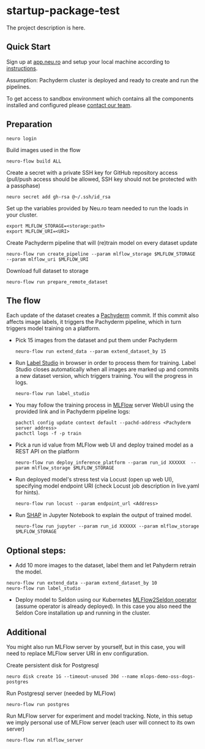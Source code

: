 # startup-package-test

The project description is here.

## Quick Start

Sign up at [app.neu.ro](https://app.neu.ro) and setup your local machine according to [instructions](https://docs.neu.ro/getting-started#installing-the-cli).

Assumption: Pachyderm cluster is deployed and ready to create and run the pipelines.

To get access to sandbox environment which contains all the components installed and configured please [contact our team](team@neu.ro).

## Preparation

```shell
neuro login
```

Build images used in the flow

```
neuro-flow build ALL
```

Create a secret with a private SSH key for GitHub repository access (pull/push access should be allowed, SSH key should not be protected with a passphase)

```shell
neuro secret add gh-rsa @~/.ssh/id_rsa
```

Set up the variables provided by Neu.ro team needed to run the loads in your cluster.

```shell
export MLFLOW_STORAGE=<storage:path>
export MLFLOW_URI=<URI>
```

Create Pachyderm pipeline that will (re)train model on every dataset update

```shell
neuro-flow run create_pipeline --param mlflow_storage $MLFLOW_STORAGE --param mlflow_uri $MLFLOW_URI
```

Download full dataset to storage

```shell
neuro-flow run prepare_remote_dataset
```

## The flow

Each update of the dataset creates a [Pachyderm](https://www.pachyderm.com/) commit. If this commit also affects image labels, it triggers the Pachyderm pipeline, which in turn triggers model training on a platform.

- Pick 15 images from the dataset and put them under Pachyderm

  ```shell
  neuro-flow run extend_data --param extend_dataset_by 15
  ```

- Run [Label Studio](https://labelstud.io/) in browser in order to process them for training. Label Studio closes automatically when all images are marked up and commits a new dataset version, which triggers training. You will the progress in logs.

  ```shell
  neuro-flow run label_studio
  ```

- You may follow the training process in [MLFlow](https://www.mlflow.org/) server WebUI using the provided link and in Pachyderm pipeline logs:
  ```shell
  pachctl config update context default --pachd-address <Pachyderm server address>
  pachctl logs -f -p train 
  ```

- Pick a run id value from MLFlow web UI and deploy trained model as a REST API on the platform

  ```shell
  neuro-flow run deploy_inference_platform --param run_id XXXXXX  --param mlflow_storage $MLFLOW_STORAGE
  ```

- Run deployed model's stress test via Locust (open up web UI), specifying model endpoint URI (check Locust job description in live.yaml for hints).

  ```shell
  neuro-flow run locust --param endpoint_url <Address>
  ```

- Run [SHAP](https://shap.readthedocs.io/en/latest/index.html) in Jupyter Notebook to explain the output of trained model.

  ```shell
  neuro-flow run jupyter --param run_id XXXXXX --param mlflow_storage $MLFLOW_STORAGE
  ```

## Optional steps:
- Add 10 more images to the dataset, label them and let Pahyderm retrain the model.

```shell
neuro-flow run extend_data --param extend_dataset_by 10
neuro-flow run label_studio
```

- Deploy model to Seldon using our Kubernetes [MLFlow2Seldon operator](https://github.com/neuro-inc/mlops-k8s-mlflow2seldon) (assume operator is already deployed). In this case you also need the Seldon Core installation up and running in the cluster.

## Additional
You might also run MLFlow server by yourself, but in this case, you will need to replace MLFlow server URI in env configuration.

Create persistent disk for Postgresql

```shell
neuro disk create 1G --timeout-unused 30d --name mlops-demo-oss-dogs-postgres
```

Run Postgresql server (needed by MLFlow)

```shell
neuro-flow run postgres
```

Run MLFlow server for experiment and model tracking. Note, in this setup we imply personal use of MLFlow server (each user will connect to its own server)

```shell
neuro-flow run mlflow_server
```
